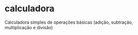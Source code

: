 # calculadora
Calculadora simples de operações básicas (adição, subtração, multiplicação e divisão)

